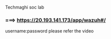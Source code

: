 Techmaghi soc lab 
### ===> https://20.193.141.173/app/wazuh#/
username:password please refer the video 
